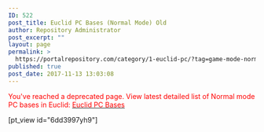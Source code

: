 ```yaml
---
ID: 522
post_title: Euclid PC Bases (Normal Mode) Old
author: Repository Administrator
post_excerpt: ""
layout: page
permalink: >
  https://portalrepository.com/category/1-euclid-pc/?tag=game-mode-normal+base-inhabited
published: true
post_date: 2017-11-13 13:03:08
---
```

<span style="color: #ff0000;">You've reached a deprecated page. View latest detailed list of Normal mode PC bases in Euclid: </span><a href="https://portalrepository.com/category/1-euclid-pc/?tag=game-mode-normal+base-inhabited"><span style="color: #ff0000;">Euclid PC Bases</span></a>

[pt_view id="6dd3997yh9"]